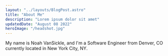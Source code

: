 ```yaml
---
layout: "../layouts/BlogPost.astro"
title: "About Me"
description: "Lorem ipsum dolor sit amet"
updatedDate: "August 08 2022"
heroImage: "/headshot.jpg"
---
```


My name is Noah VanSickle, and I'm a Software Engineer from Denver, CO currently located in New York City, NY. 